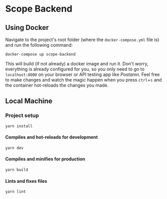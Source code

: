# Scope Backend

## Using Docker

Navigate to the project's root folder (where the `docker-compose.yml` file is) and run the following command:

```
docker-compose up scope-backend
```

This will build (if not already) a docker image and run it. Don't worry, everything is already configured for you, so you only need to go to `localhost:8000` on your browser or API testing app like *Postamn*. Feel free to make changes and watch the magic happen when you press `ctrl`+`s` and the container hot-reloads the changes you made.

## Local Machine

### Project setup
```
yarn install
```

#### Compiles and hot-reloads for development
```
yarn dev
```

#### Compiles and minifies for production
```
yarn build
```

#### Lints and fixes files
```
yarn lint
```